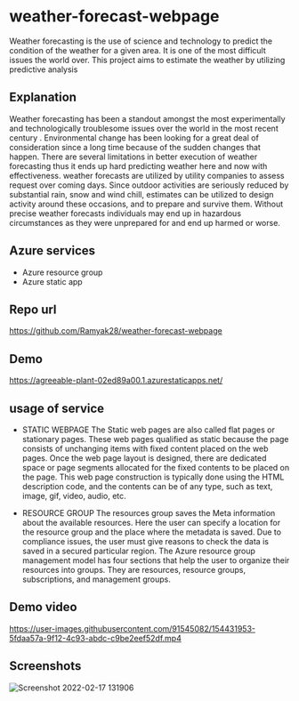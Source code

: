 
# weather-forecast-webpage

Weather forecasting is the use of science and technology to predict the condition of the weather for a given area. It is one of the most difficult issues the world over. This project aims to estimate the weather by utilizing predictive analysis


##  Explanation
Weather  forecasting has  been a  standout  amongst  the  most experimentally  and  technologically troublesome  issues  over the  world  in  the  most  recent  century .
 Environmental change  has  been  looking  for  a  great  deal  of  consideration since a long time because of the sudden changes that happen. There  are several limitations  in better execution  of weather forecasting thus it ends up  hard predicting  weather here  and now with effectiveness.
 weather  forecasts  are  utilized  by  utility  companies  to assess request over coming days. Since outdoor activities are seriously  reduced by  substantial rain,  snow and  wind  chill, estimates  can  be  utilized  to  design  activity  around  these occasions, and to prepare  and survive them. Without precise weather  forecasts  individuals  may  end  up  in  hazardous circumstances as they were unprepared for and end up harmed or worse.
## Azure services

* Azure resource group
* Azure static app


## Repo url
https://github.com/Ramyak28/weather-forecast-webpage

## Demo
https://agreeable-plant-02ed89a00.1.azurestaticapps.net/


## usage of service 
* STATIC WEBPAGE
The Static web pages are also called flat pages or stationary pages. These web pages qualified as static because the page consists of unchanging items with fixed content placed on the web pages. Once the web page layout is designed, there are dedicated space or page segments allocated for the fixed contents to be placed on the page. This web page construction is typically done using the HTML description code, and the contents can be of any type, such as text, image, gif, video, audio, etc.

* RESOURCE GROUP
The resources group saves the Meta information about the available resources. Here the user can specify a location for the resource group and the place where the metadata is saved. Due to compliance issues, the user must give reasons to check the data is saved in a secured particular region. The Azure resource group management model has four sections that help the user to organize their resources into groups. They are resources, resource groups, subscriptions, and management groups.

## Demo video
https://user-images.githubusercontent.com/91545082/154431953-5fdaa57a-9f12-4c93-abdc-c9be2eef52df.mp4

## Screenshots
![Screenshot 2022-02-17 131906](https://user-images.githubusercontent.com/91545082/154432339-a52899e6-c0b9-42f6-93a8-4ee63c38a12d.png)


